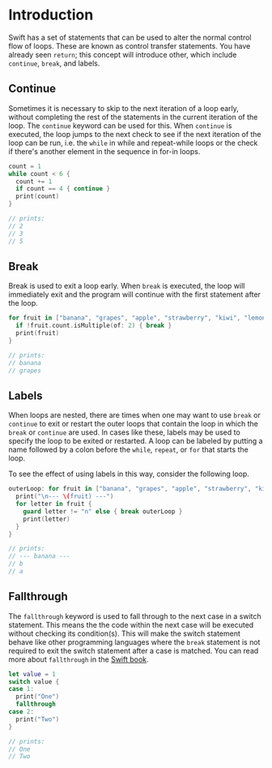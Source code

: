 # Introduction

Swift has a set of statements that can be used to alter the normal control flow of loops.
These are known as control transfer statements.
You have already seen `return`; this concept will introduce other, which include `continue`, `break`, and labels.

## Continue

Sometimes it is necessary to skip to the next iteration of a loop early, without completing the rest of the statements in the current iteration of the loop.
The `continue` keyword can be used for this.
When `continue` is executed, the loop jumps to the next check to see if the next iteration of the loop can be run, i.e. the `while` in while and repeat-while loops or the check if there's another element in the sequence in for-in loops.

```swift
count = 1
while count < 6 {
  count += 1
  if count == 4 { continue }
  print(count)
}

// prints:
// 2
// 3
// 5
```

## Break

Break is used to exit a loop early.
When `break` is executed, the loop will immediately exit and the program will continue with the first statement after the loop.

```swift
for fruit in ["banana", "grapes", "apple", "strawberry", "kiwi", "lemon"] {
  if !fruit.count.isMultiple(of: 2) { break }
  print(fruit)
}

// prints:
// banana
// grapes
```

## Labels

When loops are nested, there are times when one may want to use `break` or `continue` to exit or restart the outer loops that contain the loop in which the `break` or `continue` are used.
In cases like these, labels may be used to specify the loop to be exited or restarted.
A loop can be labeled by putting a name followed by a colon before the `while`, `repeat`, or `for` that starts the loop.

To see the effect of using labels in this way, consider the following loop.

```swift
outerLoop: for fruit in ["banana", "grapes", "apple", "strawberry", "kiwi", "lemon"] {
  print("\n--- \(fruit) ---")
  for letter in fruit {
    guard letter != "n" else { break outerLoop }
    print(letter)
  }
}

// prints:
// --- banana ---
// b
// a
```

## Fallthrough

The `fallthrough` keyword is used to fall through to the next case in a switch statement.
This means the the code within the next case will be executed without checking its condition(s).
This will make the switch statement behave like other programming languages where the `break` statement is not required to exit the switch statement after a case is matched.
You can read more about `fallthrough` in the [Swift book][fallthrough].

```swift
let value = 1
switch value {
case 1:
  print("One")
  fallthrough
case 2:
  print("Two")
}

// prints:
// One
// Two
```

[control-transfer]: https://docs.swift.org/swift-book/documentation/the-swift-programming-language/controlflow/#Control-Transfer-Statements
[fallthrough]: https://docs.swift.org/swift-book/documentation/the-swift-programming-language/controlflow/#Fallthrough
